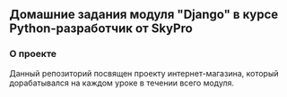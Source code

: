 ## Домашние задания модуля "Django" в курсе Python-разработчик от SkyPro
### О проекте
Данный репозиторий посвящен проекту интернет-магазина, который дорабатывался на каждом уроке в течении всего модуля.

